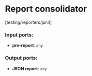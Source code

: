 # Report consolidator

[testing/reporters/junit]

### Input ports:

* __pre-report__: `any`


### Output ports:

* __JSON report__: `any`


